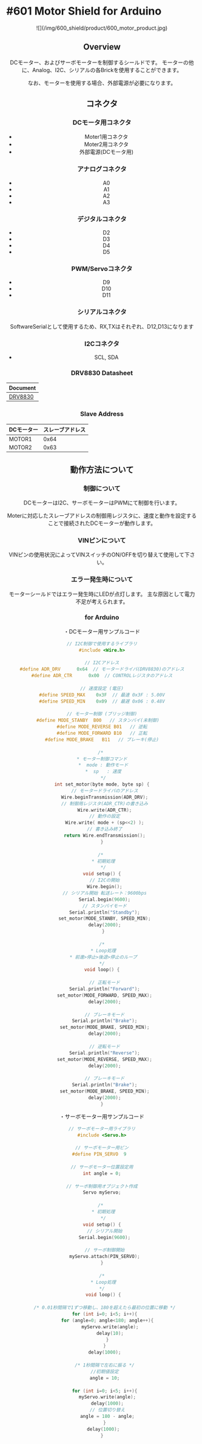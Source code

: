 # #601 Motor Shield for Arduino

<center>![](/img/600_shield/product/600_motor_product.jpg)
<!--COLORME-->

## Overview
DCモーター、およびサーボモーターを制御するシールドです。
モーターの他に、Analog、I2C、シリアルの各Brickを使用することができます。

なお、モーターを使用する場合、外部電源が必要になります。

## コネクタ

### DCモータ用コネクタ
- Moter1用コネクタ
- Moter2用コネクタ
- 外部電源(DCモータ用)

### アナログコネクタ
- A0
- A1
- A2
- A3

### デジタルコネクタ
- D2
- D3
- D4
- D5

### PWM/Servoコネクタ
- D9
- D10
- D11

### シリアルコネクタ
SoftwareSerialとして使用するため、RX,TXはそれぞれ、D12,D13になります

### I2Cコネクタ
- SCL, SDA

### DRV8830 Datasheet
| Document |
| -- |
| [DRV8830](http://www.tij.co.jp/jp/lit/ds/symlink/drv8830.pdf)|

### Slave Address
| DCモーター | スレーブアドレス |
| -- | -- |
| MOTOR1 | 0x64 |
| MOTOR2 | 0x63 |

## 動作方法について
### 制御について
DCモーターはI2C、サーボモーターはPWMにて制御を行います。

Moterに対応したスレーブアドレスの制御用レジスタに、速度と動作を設定することで接続されたDCモーターが動作します。

### VINピンについて
VINピンの使用状況によってVINスイッチのON/OFFを切り替えて使用して下さい。

### エラー発生時について
モーターシールドではエラー発生時にLEDが点灯します。
主な原因として電力不足が考えられます。

### for Arduino
・DCモーター用サンプルコード
```c
// I2C制御で使用するライブラリ
#include <Wire.h>

// I2Cアドレス
#define ADR_DRV      0x64  // モータードライバ(DRV8830)のアドレス
#define ADR_CTR      0x00  // CONTROLレジスタのアドレス

// 速度設定 (電圧)
#define SPEED_MAX    0x3F  // 最速 0x3F : 5.00V
#define SPEED_MIN    0x09  // 最遅 0x06 : 0.48V

// モーター制御 (ブリッジ制御)
#define MODE_STANBY  B00   // スタンバイ(未制御)   
#define MODE_REVERSE B01   // 逆転
#define MODE_FORWARD B10   // 正転
#define MODE_BRAKE   B11   // ブレーキ(停止)

/* 
 * モーター制御コマンド 
 *  mode : 動作モード
 *  sp   : 速度
 */
int set_motor(byte mode, byte sp) {
  // モータードライバのアドレス
  Wire.beginTransmission(ADR_DRV);
  // 制御用レジスタ(ADR_CTR)の書き込み
  Wire.write(ADR_CTR);
  // 動作の設定
  Wire.write( mode + (sp<<2) );
  // 書き込み終了
  return Wire.endTransmission();
}

/* 
 * 初期処理
 */
void setup() {
  // I2Cの開始
  Wire.begin();
  // シリアル開始 転送レート：9600bps
  Serial.begin(9600);
  // スタンバイモード
  Serial.println("Standby");
  set_motor(MODE_STANBY, SPEED_MIN);
  delay(2000);
 }

/*
 * Loop処理
 * 前進>停止>後退>停止のループ
 */ 
void loop() {

  // 正転モード
  Serial.println("Forward");
  set_motor(MODE_FORWARD, SPEED_MAX);
  delay(2000);

  // ブレーキモード
  Serial.println("Brake");
  set_motor(MODE_BRAKE, SPEED_MIN);
  delay(2000);

  // 逆転モード
  Serial.println("Reverse");
  set_motor(MODE_REVERSE, SPEED_MAX);
  delay(2000);

  // ブレーキモード
  Serial.println("Brake");
  set_motor(MODE_BRAKE, SPEED_MIN);
  delay(2000);
}
```

・サーボモーター用サンプルコード
```c
// サーボモーター用ライブラリ
#include <Servo.h>

// サーボモーター用ピン
#define PIN_SERVO  9  

// サーボモーター位置設定用
int angle = 0;

// サーボ制御用オブジェクト作成
Servo myServo;

/* 
 * 初期処理
 */
void setup() {
  // シリアル開始
  Serial.begin(9600);

  // サーボ制御開始
  myServo.attach(PIN_SERVO);
}

/*
 * Loop処理
 */ 
 void loop() {

  /* 0.01秒間隔で1ずつ移動し、180を超えたら最初の位置に移動 */
  for (int i=0; i<5; i++){
    for (angle=0; angle<180; angle++){
      myServo.write(angle);
      delay(10);
    }
  }
  delay(1000);
  
  /* 1秒間隔で左右に振る */
  //初期値設定
  angle = 10;
  
  for (int i=0; i<5; i++){
    myServo.write(angle);
    delay(1000);
    // 位置切り替え
    angle = 180 - angle;
  }
  delay(1000); 
}
```
